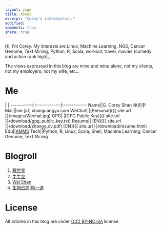 ```yaml
---
layout: page
title: About
excerpt: "Corey's introduction."
modified: 
comments: true
share: true
---
```


Hi, I'm Corey. My interests are Linux, Machine Learning, NGS, Cancer Genome, Text Mining, Python, R, Scala, workout, travel, movies (comedy and action rank high),...

The views expressed in this blog are mine and mine alone, not my clients, not my employers, not my wife, etc...


# Me

  |  | 
-----------:|:------------:|:------------
 Name|<i class="fa fa-male"></i>|G. Corey Shan 单光宇
 Mail|<i class="fa fa-envelope"></i>|me [at] shanguangyu.com
 WeChat|<i class="fab fa-weixin"></i> |[Personal]({{ site.url }}/images/Wechat.jpg)
 GPG|<i class="fa fa-key"></i> |[GPG Public Key]({{ site.url }}/download/gpg_public_key.txt)
 Resume|<i class="fa fa-file"></i>|<i class="far fa-file-pdf"></i> [EN]({{ site.url }}/download/shangy_cv.pdf) <i class="fas fa-file-alt"></i> [CN]({{ site.url }}/download/resume.html)
 Edu|<i class="fa fa-graduation-cap"></i>|[AMMS](https://en.wikipedia.org/wiki/Academy_of_Military_Medical_Sciences)
 Tech|<i class="fa fa-tasks"></i>|Python, R, Linux, Scala, Shell, Machine Learning, Cancer Genome, Text Mining


# Blogroll
1. [糗世界](http://blog.qiubio.com:8080/about)
2. [牛牛龙](http://yulongniu.bionutshell.org/)
3. [Wei Shen](http://blog.shenwei.me/)
4. [生物日志\|鸣一道](http://www.zilhua.com)

# License
All articles in this blog are under [(CC) BY-NC-SA](https://creativecommons.org/licenses/by-nc-sa/4.0/) license. 





